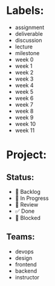 # Labels: 
- assignment
- deliverable
- discussion
- lecture
- milestone
- week 0
- week 1
- week 2
- week 3
- week 4
- week 5
- week 6
- week 7
- week 8
- week 9
- week 10
- week 11


# Project: 


## Status:
- 🌱 Backlog
- 🔧 In Progress
- 🧠 Review
- ✅ Done
- 🚫 Blocked


## Teams:
- devops
- design
- frontend
- backend
- instructor